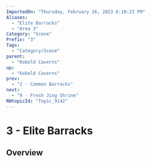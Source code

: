 ```yaml
---
ImportedOn: "Thursday, February 16, 2023 6:10:23 PM"
Aliases:
  - "Elite Barracks"
  - "Area 3"
Category: "Scene"
Prefix: "3"
Tags:
  - "Category/Scene"
parent:
  - "Kobold Caverns"
up:
  - "Kobold Caverns"
prev:
  - "2 - Common Barracks"
next:
  - "9 - Fresh Jing Shrine"
RWtopicId: "Topic_9142"
---
```

# 3 - Elite Barracks
## Overview
